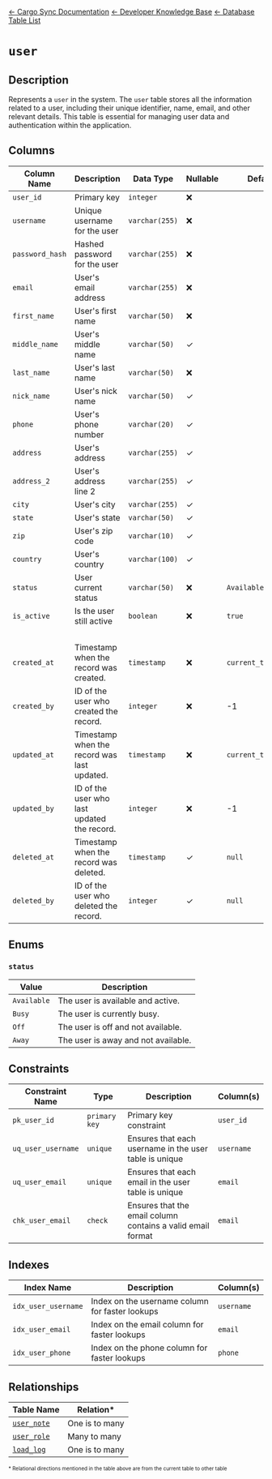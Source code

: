 [← Cargo Sync Documentation](../../../../readme.md) [← Developer Knowledge Base](../../readme.md) [← Database Table List](../database-design.md)

# `user`

## Description

Represents a `user` in the system. The `user` table stores all the information related to a user, including their unique identifier, name, email, and other relevant details. This table is  essential for managing user data and authentication within the application.

## Columns

|Column Name|Description|Data Type|Nullable|Default|
|-|-|-|-|-|
|`user_id`|Primary key|`integer`|❌||
|`username`|Unique username for the user|`varchar(255)`|❌||
|`password_hash`|Hashed password for the user|`varchar(255)`|❌||
|`email`|User's email address|`varchar(255)`|❌||
|`first_name`|User's first name|`varchar(50)`|❌||
|`middle_name`|User's middle name|`varchar(50)`|✓||
|`last_name`|User's last name|`varchar(50)`|❌||
|`nick_name`|User's nick name|`varchar(50)`|✓||
|`phone`|User's phone number|`varchar(20)`|✓||
|`address`|User's address|`varchar(255)`|✓||
|`address_2`|User's address line 2|`varchar(255)`|✓||
|`city`|User's city|`varchar(255)`|✓||
|`state`|User's state|`varchar(50)`|✓||
|`zip`|User's zip code|`varchar(10)`|✓||
|`country`|User's country|`varchar(100)`|✓||
|`status`|User current status|`varchar(50)`|❌|`Available`|
|`is_active`|Is the user still active|`boolean`|❌|`true`|
|&nbsp;|
|`created_at`|Timestamp when the record was created.|`timestamp`|❌|`current_timestamp`|
|`created_by`|ID of the user who created the record.|`integer`|❌|-1|
|`updated_at`|Timestamp when the record was last updated.|`timestamp`|❌|`current_timestamp`|
|`updated_by`|ID of the user who last updated the record.|`integer`|❌|-1|
|`deleted_at`|Timestamp when the record was deleted.|`timestamp`|✓|`null`|
|`deleted_by`|ID of the user who deleted the record.|`integer`|✓|`null`|

## Enums

### `status`

|Value|Description|
|-|-|
|`Available`|The user is available and active.|
|`Busy`|The user is currently busy.|
|`Off`|The user is off and not available.|
|`Away`|The user is away and not available.|

## Constraints

|Constraint Name|Type|Description|Column(s)|
|--|--|--|--|
|`pk_user_id`|`primary key`|Primary key constraint|`user_id`|
|`uq_user_username`|`unique`|Ensures that each username in the user table is unique|`username`|
|`uq_user_email`|`unique`|Ensures that each email in the user table is unique|`email`|
|`chk_user_email`|`check`|Ensures that the email column contains a valid email format|`email`|

## Indexes

|Index Name|Description|Column(s)|
|-|-|-|
|`idx_user_username`|Index on the username column for faster lookups|`username`|
|`idx_user_email`|Index on the email column for faster lookups|`email`|
|`idx_user_phone`|Index on the phone column for faster lookups|`phone`|

## Relationships

|Table Name|Relation*|
|-|-|
|[`user_note`](./user-note-table.md)|One is to many|
|[`user_role`](./user-role-table.md)|Many to many|
|[`load_log`](./load-log-table.md)|One is to many|


<span style="font-size:10px">\* Relational directions mentioned in the table above are from the current table to other table</span>